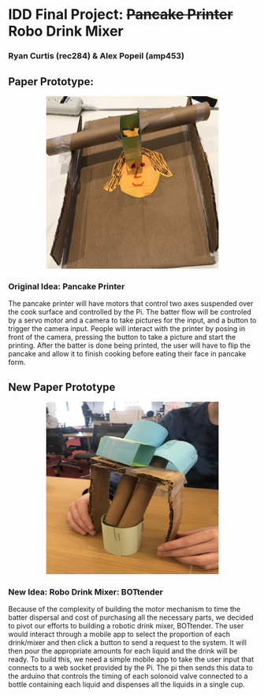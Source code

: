 # IDD Final Project: ~~Pancake Printer~~ Robo Drink Mixer
### Ryan Curtis (rec284) & Alex Popeil (amp453)

## Paper Prototype:
<p align="center">
  <img src="fullsizeoutput_ba8.jpeg" width="350" height="350">
</p>

### Original Idea: Pancake Printer
The pancake printer will have motors that control two axes suspended over the cook surface and controlled by the Pi. The batter flow will be controled by a servo motor and a camera to take pictures for the input, and a button to trigger the camera input. People will interact with the printer by posing in front of the camera, pressing the button to take a picture and start the printing. After the batter is done being printed, the user will have to flip the pancake and allow it to finish cooking before eating their face in pancake form.

## New Paper Prototype
<p align="center">
  <img src="WauOqqThS2uH8Vjt0ixx7Q.jpg" width="350" height="350">
</p>

### New Idea: Robo Drink Mixer: BOTtender
Because of the complexity of building the motor mechanism to time the batter dispersal and cost of purchasing all the necessary parts, we decided to pivot our efforts to building a robotic drink mixer, BOTtender. The user would interact through a mobile app to select the proportion of each drink/mixer and then click a button to send a request to the system. It will then pour the appropriate amounts for each liquid and the drink will be ready. To build this, we need a simple mobile app to take the user input that connects to a web socket provided by the Pi. The pi then sends this data to the arduino that controls the timing of each solonoid valve connected to a bottle containing each liquid and dispenses all the liquids in a single cup.

